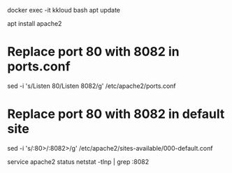 docker exec -it kkloud bash
apt update

apt install apache2

# Replace port 80 with 8082 in ports.conf
sed -i 's/Listen 80/Listen 8082/g' /etc/apache2/ports.conf

# Replace port 80 with 8082 in default site
sed -i 's/:80>/:8082>/g' /etc/apache2/sites-available/000-default.conf

service apache2 status
netstat -tlnp | grep :8082
